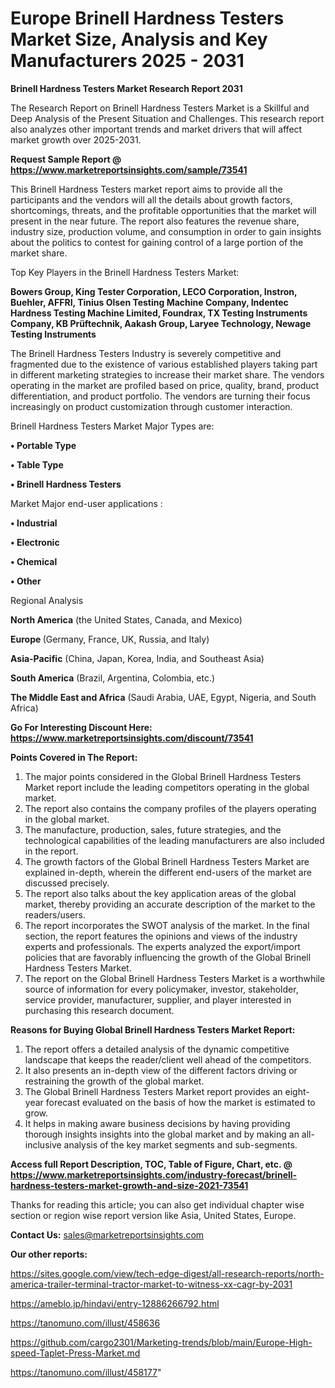# Europe Brinell Hardness Testers Market Size, Analysis and Key Manufacturers 2025 - 2031

<strong>Brinell Hardness Testers Market Research Report 2031</strong>

The Research Report on Brinell Hardness Testers Market is a Skillful and Deep Analysis of the Present Situation and Challenges. This research report also analyzes other important trends and market drivers that will affect market growth over 2025-2031.

<strong>Request Sample Report @ <a href=https://www.marketreportsinsights.com/sample/73541>https://www.marketreportsinsights.com/sample/73541</a></strong>

This Brinell Hardness Testers market report aims to provide all the participants and the vendors will all the details about growth factors, shortcomings, threats, and the profitable opportunities that the market will present in the near future. The report also features the revenue share, industry size, production volume, and consumption in order to gain insights about the politics to contest for gaining control of a large portion of the market share.

Top Key Players in the Brinell Hardness Testers Market:

<strong>Bowers Group, King Tester Corporation, LECO Corporation, Instron, Buehler, AFFRI, Tinius Olsen Testing Machine Company, Indentec Hardness Testing Machine Limited, Foundrax, TX Testing Instruments Company, KB Prüftechnik, Aakash Group, Laryee Technology, Newage Testing Instruments</strong>

The Brinell Hardness Testers Industry is severely competitive and fragmented due to the existence of various established players taking part in different marketing strategies to increase their market share. The vendors operating in the market are profiled based on price, quality, brand, product differentiation, and product portfolio. The vendors are turning their focus increasingly on product customization through customer interaction.

Brinell Hardness Testers Market Major Types are:

<strong>• Portable Type

• Table Type

• Brinell Hardness Testers</strong>

Market Major end-user applications :

<strong>• Industrial

• Electronic

• Chemical

• Other</strong>

Regional Analysis

</u><strong><b>North America</b></strong> (the United States, Canada, and Mexico)

<strong><b>Europe </b></strong>(Germany, France, UK, Russia, and Italy)

<strong><b>Asia-Pacific</b></strong> (China, Japan, Korea, India, and Southeast Asia)

<strong><b>South America</b></strong> (Brazil, Argentina, Colombia, etc.)

<strong><b>The Middle East and Africa</b></strong> (Saudi Arabia, UAE, Egypt, Nigeria, and South Africa)

<strong>Go For Interesting Discount Here: <a href=https://www.marketreportsinsights.com/discount/73541>https://www.marketreportsinsights.com/discount/73541</a></strong>

<strong>Points Covered in The Report:</strong>
<ol>
  <li>The major points considered in the Global Brinell Hardness Testers Market report include the leading competitors operating in the global market.</li>
  <li>The report also contains the company profiles of the players operating in the global market.</li>
  <li>The manufacture, production, sales, future strategies, and the technological capabilities of the leading manufacturers are also included in the report.</li>
  <li>The growth factors of the Global Brinell Hardness Testers Market are explained in-depth, wherein the different end-users of the market are discussed precisely.</li>
  <li>The report also talks about the key application areas of the global market, thereby providing an accurate description of the market to the readers/users.</li>
  <li>The report incorporates the SWOT analysis of the market. In the final section, the report features the opinions and views of the industry experts and professionals. The experts analyzed the export/import policies that are favorably influencing the growth of the Global Brinell Hardness Testers Market.</li>
  <li>The report on the Global Brinell Hardness Testers Market is a worthwhile source of information for every policymaker, investor, stakeholder, service provider, manufacturer, supplier, and player interested in purchasing this research document.</li>
</ol>
<strong>Reasons for Buying Global Brinell Hardness Testers Market Report:</strong>

<ol>
  <li>The report offers a detailed analysis of the dynamic competitive landscape that keeps the reader/client well ahead of the competitors.</li>
  <li>It also presents an in-depth view of the different factors driving or restraining the growth of the global market.</li>
  <li>The Global Brinell Hardness Testers Market report provides an eight-year forecast evaluated on the basis of how the market is estimated to grow.</li>
  <li>It helps in making aware business decisions by having providing thorough insights insights into the global market and by making an all-inclusive analysis of the key market segments and sub-segments.</li>
</ol>
<strong>Access full Report Description, TOC, Table of Figure, Chart, etc. @ <a href=https://www.marketreportsinsights.com/industry-forecast/brinell-hardness-testers-market-growth-and-size-2021-73541>https://www.marketreportsinsights.com/industry-forecast/brinell-hardness-testers-market-growth-and-size-2021-73541</a></strong>


Thanks for reading this article; you can also get individual chapter wise section or region wise report version like Asia, United States, Europe.

<strong>Contact Us:</strong>
sales@marketreportsinsights.com

<strong>Our other reports:</strong>

<a href=https://sites.google.com/view/tech-edge-digest/all-research-reports/north-america-trailer-terminal-tractor-market-to-witness-xx-cagr-by-2031>https://sites.google.com/view/tech-edge-digest/all-research-reports/north-america-trailer-terminal-tractor-market-to-witness-xx-cagr-by-2031</a>

<a href=https://ameblo.jp/hindavi/entry-12886266792.html>https://ameblo.jp/hindavi/entry-12886266792.html</a>

<a href=https://tanomuno.com/illust/458636>https://tanomuno.com/illust/458636</a>

<a href=https://github.com/cargo2301/Marketing-trends/blob/main/Europe-High-speed-Taplet-Press-Market.md>https://github.com/cargo2301/Marketing-trends/blob/main/Europe-High-speed-Taplet-Press-Market.md</a>

<a href=https://tanomuno.com/illust/458177>https://tanomuno.com/illust/458177</a>"
